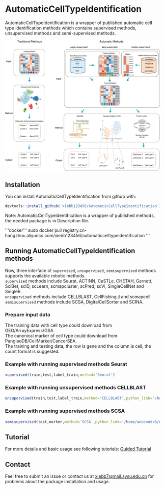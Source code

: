 # AutomaticCellTypeIdentification

AutomaticCellTypeIdentification is a wrapper of published automatic cell type identification methods which contains supervised methods, unsupervised methods and semi-supervised methods.

<p align="center" width="100%">
    <img src="figure/website.png"> 
</p>


## Installation

You can install AutomaticCellTypeIdentification from github with:

```R
devtools::install_github('xiebb123456/AutomaticCellTypeIdentification')
```
Note: AutomaticCellTypeIdentification is a wrapper of published methods, the needed package is in Description file.

'''docker'''
sudo docker pull registry.cn-hangzhou.aliyuncs.com/xiebb123456/automaticcelltypeidentification
'''

## Running AutomaticCellTypeIdentification methods

Now, three interface of ```supervised```, ```unsupervised```, ```semisupervised``` methods supports the available robotic methods.  
```supervised``` methods include Seurat, ACTINN, CaSTLe, CHETAH, Garnett, SciBet, scID, scLearn, scmapcluster, scPred, scVI, SingleCellNet and SingleR.  
```unsupervised``` methods include CELLBLAST, CellFishing.jl and scmapcell.  
```semisupervised``` methods include SCSA, DigitalCellSorter and SCINA.  

### Prepare input data  
The training data with cell type could download from GEO/ArrayExpress/GSA.  
The canonical marker of cell type could download from PanglaoDB/CellMarker/CancerSEA.  
The training and testing data, the row is gene and the column is cell, the count format is suggested.

### Example with running supervised methods Seurat
```R
supervised(train,test,label_train,method='Seurat')
```

### Example with running unsupervised methods CELLBLAST
```R
unsupervised(train,test,label_train,method='CELLBLAST',python_link='/home/anaconda3/envs/cellblast/bin/python')
```

### Example with running supervised methods SCSA
```R
semisupervised(test,marker,method='SCSA',python_link='/home/anaconda3/envs/scsa/bin/python')
```

## Tutorial
For more details and basic usage see following tutorials:
[Guided Tutorial](vignettes/introduction.Rmd)

## Contact
Feel free to submit an issue or contact us at xiebb7@mail.sysu.edu.cn for problems about the package installation and usage.
